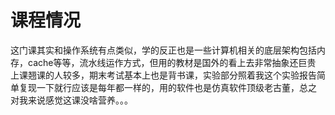# 课程情况
这门课其实和操作系统有点类似，学的反正也是一些计算机相关的底层架构包括内存，cache等等，流水线运作方式，但用的教材是国外的看上去非常抽象还巨贵
上课翘课的人较多，期末考试基本上也是背书课，实验部分照着我这个实验报告简单复现一下就行应该是每年都一样的，用的软件也是仿真软件顶级老古董，总之
对我来说感觉这课没啥营养。。。
